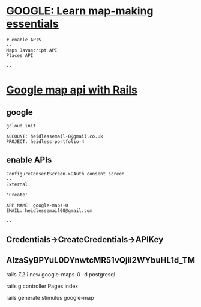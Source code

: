 
# [GOOGLE: Learn map-making essentials](https://console.cloud.google.com/google/maps-apis/home?project=heidless-portfolio-4)
```
# enable APIS
--
Maps Javascript API
Places API

--

```


# [Google map api with Rails](https://medium.com/@umeriqbal256/google-map-api-with-rails-60c5a6291e15)
## google
```
gcloud init

ACCOUNT: heidlessemail-8@gmail.co.uk
PROJECT: heidless-portfolio-4

```

## enable APIs
```
ConfigureConsentScreen->OAuth consent screen
--
External

'Create'

APP NAME: google-maps-0
EMAIL: heidlessemail08@gmail.com

--

```


Credentials->CreateCredentials->APIKey
--
AIzaSyBPYuL0DYnwtcMR51vQjii2WYbuHL1d_TM
--



rails _7.2.1_ new google-maps-0 -d postgresql

rails g controller Pages index

rails generate stimulus google-map



```




